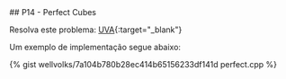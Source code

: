  <div id="perfect">
 
 </div>
## P14 - Perfect Cubes

Resolva este problema:
[UVA][uva322]{:target="_blank"}


Um exemplo de implementação segue abaixo:

{% gist wellvolks/7a104b780b28ec414b65156233df141d perfect.cpp %}

[uva322]:	https://uva.onlinejudge.org/index.php?option=onlinejudge&page=show_problem&problem=322
